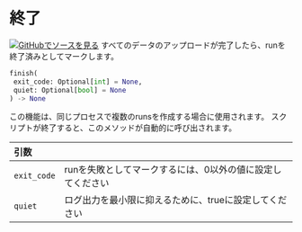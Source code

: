 # 終了



[![](https://www.tensorflow.org/images/GitHub-Mark-32px.png)GitHubでソースを見る](https://www.github.com/wandb/client/tree/c4726707ed83ebb270a2cf84c4fd17b8684ff699/wandb/sdk/wandb_run.py#L3705-L3716)
すべてのデータのアップロードが完了したら、runを終了済みとしてマークします。

```python
finish(
 exit_code: Optional[int] = None,
 quiet: Optional[bool] = None
) -> None
```
この機能は、同じプロセスで複数のrunsを作成する場合に使用されます。
スクリプトが終了すると、このメソッドが自動的に呼び出されます。

| 引数 |  |
| :--- | :--- |
| `exit_code` | runを失敗としてマークするには、0以外の値に設定してください |
| `quiet` | ログ出力を最小限に抑えるために、trueに設定してください |